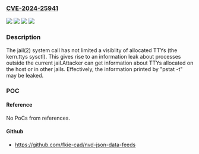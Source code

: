 ### [CVE-2024-25941](https://cve.mitre.org/cgi-bin/cvename.cgi?name=CVE-2024-25941)
![](https://img.shields.io/static/v1?label=Product&message=FreeBSD&color=blue)
![](https://img.shields.io/static/v1?label=Version&message=13.2-RELEASE%20&color=brightgreen)
![](https://img.shields.io/static/v1?label=Version&message=14.0-RELEASE%20&color=brightgreen)
![](https://img.shields.io/static/v1?label=Vulnerability&message=n%2Fa&color=blue)

### Description

The jail(2) system call has not limited a visiblity of allocated TTYs (the kern.ttys sysctl).  This gives rise to an information leak about processes outside the current jail.Attacker can get information about TTYs allocated on the host or in other jails.  Effectively, the information printed by "pstat -t" may be leaked.

### POC

#### Reference
No PoCs from references.

#### Github
- https://github.com/fkie-cad/nvd-json-data-feeds

